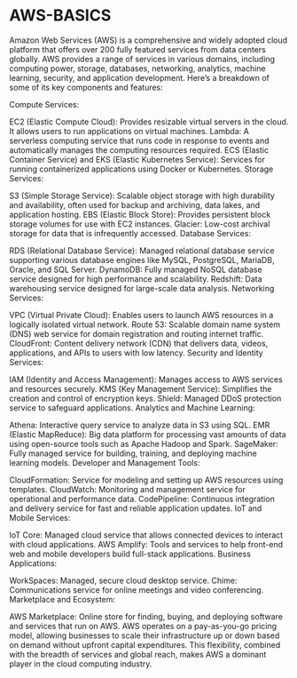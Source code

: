 # AWS-BASICS
Amazon Web Services (AWS) is a comprehensive and widely adopted cloud platform that offers over 200 fully featured services from data centers globally. AWS provides a range of services in various domains, including computing power, storage, databases, networking, analytics, machine learning, security, and application development. Here’s a breakdown of some of its key components and features:

Compute Services:

EC2 (Elastic Compute Cloud): Provides resizable virtual servers in the cloud. It allows users to run applications on virtual machines.
Lambda: A serverless computing service that runs code in response to events and automatically manages the computing resources required.
ECS (Elastic Container Service) and EKS (Elastic Kubernetes Service): Services for running containerized applications using Docker or Kubernetes.
Storage Services:

S3 (Simple Storage Service): Scalable object storage with high durability and availability, often used for backup and archiving, data lakes, and application hosting.
EBS (Elastic Block Store): Provides persistent block storage volumes for use with EC2 instances.
Glacier: Low-cost archival storage for data that is infrequently accessed.
Database Services:

RDS (Relational Database Service): Managed relational database service supporting various database engines like MySQL, PostgreSQL, MariaDB, Oracle, and SQL Server.
DynamoDB: Fully managed NoSQL database service designed for high performance and scalability.
Redshift: Data warehousing service designed for large-scale data analysis.
Networking Services:

VPC (Virtual Private Cloud): Enables users to launch AWS resources in a logically isolated virtual network.
Route 53: Scalable domain name system (DNS) web service for domain registration and routing internet traffic.
CloudFront: Content delivery network (CDN) that delivers data, videos, applications, and APIs to users with low latency.
Security and Identity Services:

IAM (Identity and Access Management): Manages access to AWS services and resources securely.
KMS (Key Management Service): Simplifies the creation and control of encryption keys.
Shield: Managed DDoS protection service to safeguard applications.
Analytics and Machine Learning:

Athena: Interactive query service to analyze data in S3 using SQL.
EMR (Elastic MapReduce): Big data platform for processing vast amounts of data using open-source tools such as Apache Hadoop and Spark.
SageMaker: Fully managed service for building, training, and deploying machine learning models.
Developer and Management Tools:

CloudFormation: Service for modeling and setting up AWS resources using templates.
CloudWatch: Monitoring and management service for operational and performance data.
CodePipeline: Continuous integration and delivery service for fast and reliable application updates.
IoT and Mobile Services:

IoT Core: Managed cloud service that allows connected devices to interact with cloud applications.
AWS Amplify: Tools and services to help front-end web and mobile developers build full-stack applications.
Business Applications:

WorkSpaces: Managed, secure cloud desktop service.
Chime: Communications service for online meetings and video conferencing.
Marketplace and Ecosystem:

AWS Marketplace: Online store for finding, buying, and deploying software and services that run on AWS.
AWS operates on a pay-as-you-go pricing model, allowing businesses to scale their infrastructure up or down based on demand without upfront capital expenditures. This flexibility, combined with the breadth of services and global reach, makes AWS a dominant player in the cloud computing industry.
